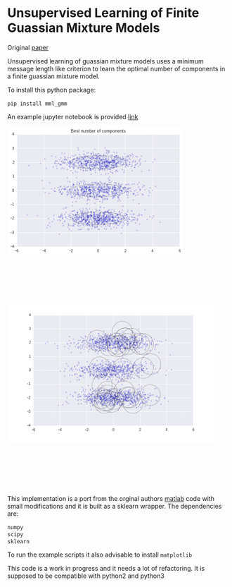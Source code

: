 # Unsupervised Learning of Finite Guassian Mixture Models

Original [paper](http://www.lx.it.pt/~mtf/IEEE_TPAMI_2002.pdf)

Unsupervised learning of guassian mixture models uses a minimum message length like criterion to learn the optimal number of components in a finite guassian mixture model. 

To install this python package:
```
pip install mml_gmm
```
An example jupyter notebook is provided [link](./notebooks/tutorial.ipynb)

<p float="left">
  <img src="./figures/best_number_components.png" width="400" /> 
  <img src="./figures/animated.gif" width="470" vspace="100" />
</p>

This implementation is a port from the orginal authors [matlab](http://www.lx.it.pt/~mtf/mixturecode2.zip) code with small modifications and it is built as a sklearn wrapper. The dependencies are:
```
numpy
scipy
sklearn
```
To run the example scripts it also advisable to install `matplotlib`

This code is a work in progress and it needs a lot of refactoring. It is supposed to be compatible with python2 and python3

